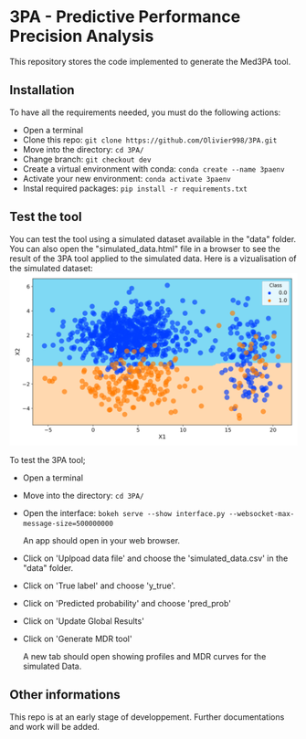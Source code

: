 # 3PA - Predictive Performance Precision Analysis

This repository stores the code implemented to generate the Med3PA tool.

## Installation
To have all the requirements needed, you must do the following actions:
- Open a terminal
- Clone this repo: ```git clone https://github.com/Olivier998/3PA.git```
- Move into the directory: ```cd 3PA/```
- Change branch: ``` git checkout dev ```
- Create a virtual environment with conda: ```conda create --name 3paenv ```
- Activate your new environment: ```conda activate 3paenv```
- Instal required packages: ``` pip install -r requirements.txt ```

## Test the tool
You can test the tool using a simulated dataset available in the "data" folder. You can also open the "simulated_data.html" file in a browser to see the result of the 3PA tool applied to the simulated data. Here is a vizualisation of the simulated dataset:
![Simulated Dataset](settings/images/testset.svg "Simulated Dataset")

To test the 3PA tool;
- Open a terminal
- Move into the directory: ```cd 3PA/```
- Open the interface: ``` bokeh serve --show interface.py --websocket-max-message-size=500000000 ```

  An app should open in your web browser.
- Click on 'Uplpoad data file' and choose the 'simulated_data.csv' in the "data" folder.
- Click on 'True label' and choose 'y_true'.
- Click on 'Predicted probability' and choose 'pred_prob'
- Click on 'Update Global Results'
- Click on 'Generate MDR tool'

  A new tab should open showing profiles and MDR curves for the simulated Data. 


## Other informations
This repo is at an early stage of developpement. Further documentations and work will be added.
